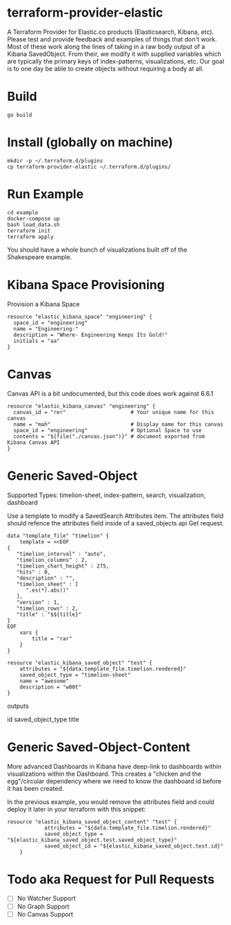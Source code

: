 # terraform-provider-elastic

A Terraform Provider for Elastic.co products (Elasticsearch, Kibana, etc).  Please test and provide feedback and examples of things that don't work.  Most of these work along the lines of taking in a raw body output of a Kibana SavedObject.  From their, we modify it with supplied variables which are typically the primary keys of index-patterns, visualizations, etc.  Our goal is to one day be able to create objects without requiring a body at all.

# Build

	go build

# Install (globally on machine)

	mkdir -p ~/.terraform.d/plugins
	cp terraform-provider-elastic ~/.terraform.d/plugins/	

# Run Example

	cd example
	docker-compose up
	bash load_data.sh
	terraform init
	terraform apply

You should have a whole bunch of visualizations built off of the Shakespeare example.  

# Kibana Space Provisioning

Provision a Kibana Space

	resource "elastic_kibana_space" "engineering" {
	  space_id = "engineering" 
	  name = "Engineering-"
	  description = "Where- Engineering Keeps Its Gold!"
	  initials = "aa"
	}

# Canvas

Canvas API is a bit undocumented, but this code does work against 6.6.1

	resource "elastic_kibana_canvas" "engineering" {
	  canvas_id = "rer"                     # Your unique name for this canvas
	  name = "mah"                          # Display name for this canvas
	  space_id = "engineering"              # Optional Space to use
	  contents = "${file("./canvas.json")}" # document exported from Kibana Canvas API
	}

# Generic Saved-Object

Supported Types:  timelion-sheet, index-pattern, search, visualization, dashboard

Use a template to modify a SavedSearch Attributes item.  The attributes field should refence the attributes field inside of a saved_objects api Get request. 

	data "template_file" "timelion" {
		template = <<EOF
	{
	   "timelion_interval" : "auto",
	   "timelion_columns" : 2,
	   "timelion_chart_height" : 275,
	   "hits" : 0,
	   "description" : "",
	   "timelion_sheet" : [
	      ".es(*).abs()"
	   ],
	   "version" : 1,
	   "timelion_rows" : 2,
	   "title" : "$${title}"
	}
	EOF
		vars {
			title = "rar"
		}
	}
	
	resource "elastic_kibana_saved_object" "test" {
		attributes = "${data.template_file.timelion.rendered}"
		saved_object_type = "timelion-sheet"
		name = "awesome"
		description = "w00t"
	}

outputs

id
saved_object_type
title 

# Generic Saved-Object-Content

More advanced Dashboards in Kibana have deep-link to dashboards within visualizations within the Dashboard.  This creates a "chicken and the egg"/circular dependency where we need to know the dashboard id before it has been created.

In the previous example, you would remove the attributes field and could deploy it later in your terraform with this snippet:

	resource "elastic_kibana_saved_object_content" "test" {
                attributes = "${data.template_file.timelion.rendered}"
                saved_object_type = "${elastic_kibana_saved_object.test.saved_object_type}"
                saved_object_id = "${elastic_kibana_saved_object.test.id}"
        }

# Todo aka Request for Pull Requests

- [ ] No Watcher Support
- [ ] No Graph Support
- [ ] No Canvas Support
